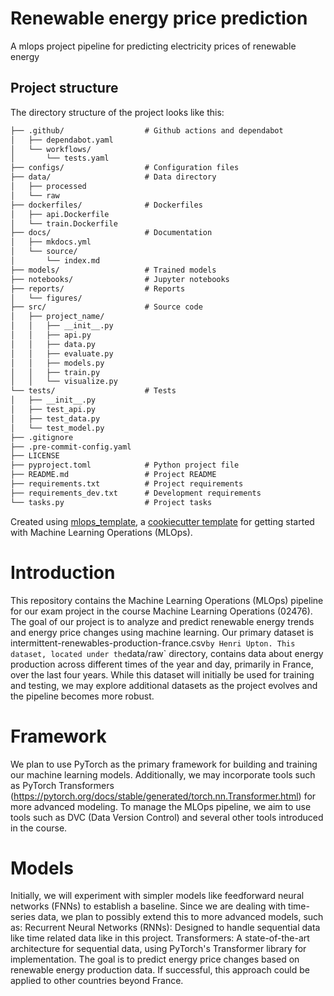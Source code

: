 # Renewable energy price prediction

A mlops project pipeline for predicting electricity prices of renewable energy

## Project structure

The directory structure of the project looks like this:
```txt
├── .github/                  # Github actions and dependabot
│   ├── dependabot.yaml
│   └── workflows/
│       └── tests.yaml
├── configs/                  # Configuration files
├── data/                     # Data directory
│   ├── processed
│   └── raw
├── dockerfiles/              # Dockerfiles
│   ├── api.Dockerfile
│   └── train.Dockerfile
├── docs/                     # Documentation
│   ├── mkdocs.yml
│   └── source/
│       └── index.md
├── models/                   # Trained models
├── notebooks/                # Jupyter notebooks
├── reports/                  # Reports
│   └── figures/
├── src/                      # Source code
│   ├── project_name/
│   │   ├── __init__.py
│   │   ├── api.py
│   │   ├── data.py
│   │   ├── evaluate.py
│   │   ├── models.py
│   │   ├── train.py
│   │   └── visualize.py
└── tests/                    # Tests
│   ├── __init__.py
│   ├── test_api.py
│   ├── test_data.py
│   └── test_model.py
├── .gitignore
├── .pre-commit-config.yaml
├── LICENSE
├── pyproject.toml            # Python project file
├── README.md                 # Project README
├── requirements.txt          # Project requirements
├── requirements_dev.txt      # Development requirements
└── tasks.py                  # Project tasks
```


Created using [mlops_template](https://github.com/SkafteNicki/mlops_template),
a [cookiecutter template](https://github.com/cookiecutter/cookiecutter) for getting
started with Machine Learning Operations (MLOps).

# Introduction
This repository contains the Machine Learning Operations (MLOps) pipeline for our exam project in the course Machine Learning Operations (02476).
The goal of our project is to analyze and predict renewable energy trends and energy price changes using machine learning. Our primary dataset is intermittent-renewables-production-france.csv` by Henri Upton. This dataset, located under the `data/raw` directory, contains data about energy production across different times of the year and day, primarily in France, over the last four years. While this dataset will initially be used for training and testing, we may explore additional datasets as the project evolves and the pipeline becomes more robust.

# Framework
We plan to use PyTorch as the primary framework for building and training our machine learning models. Additionally, we may incorporate tools such as PyTorch Transformers (https://pytorch.org/docs/stable/generated/torch.nn.Transformer.html) for more advanced modeling. To manage the MLOps pipeline, we aim to use tools such as DVC (Data Version Control) and several other tools introduced in the course.

# Models
Initially, we will experiment with simpler models like feedforward neural networks (FNNs) to establish a baseline. Since we are dealing with time-series data, we plan to possibly extend this to more advanced models, such as:
Recurrent Neural Networks (RNNs): Designed to handle sequential data like time related data like in this project.
Transformers: A state-of-the-art architecture for sequential data, using PyTorch's Transformer library for implementation.
The goal is to predict energy price changes based on renewable energy production data. If successful, this approach could be applied to other countries beyond France.


